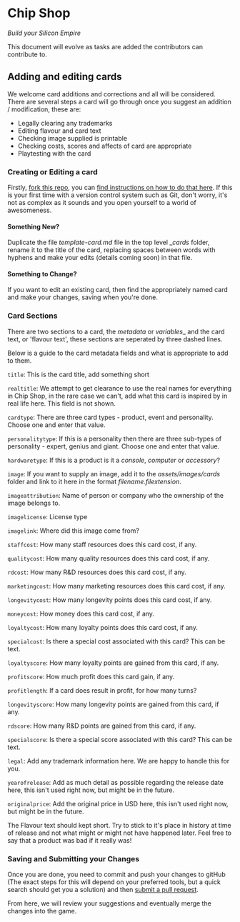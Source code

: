 # Chip Shop
_Build your Silicon Empire_

This document will evolve as tasks are added the contributors can contribute to.

## Adding and editing cards
We welcome card additions and corrections and all will be considered. There are several steps a card will go through once you suggest an addition / modification, these are:
- Legally clearing any trademarks
- Editing flavour and card text
- Checking image supplied is printable
- Checking costs, scores and affects of card are appropriate
- Playtesting with the card

### Creating or Editing a card
Firstly, [fork this repo](https://github.com/GregariousMammal/Chip-Shop#fork-destination-box), you can [find instructions on how to do that here](https://help.github.com/articles/fork-a-repo/). If this is your first time with a version control system such as Git, don't worry, it's not as complex as it sounds and you open yourself to a world of awesomeness.

#### Something New?
Duplicate the file _template-card.md_ file in the top level __cards_ folder, rename it to the title of the card, replacing spaces between words with hyphens and make your edits (details coming soon) in that file.

#### Something to Change?
If you want to edit an existing card, then find the appropriately named card and make your changes, saving when you're done.

### Card Sections
There are two sections to a card, the _metadata_ or _variables__ and the card text, or 'flavour text', these sections are seperated by three dashed lines.

Below is a guide to the card metadata fields and what is appropriate to add to them.

`title`: This is the card title, add something short

`realtitle`: We attempt to get clearance to use the real names for everything in Chip Shop, in the rare case we can't, add what this card is inspired by in real life here. This field is not shown.

`cardtype`: There are three card types - product, event and personality. Choose one and enter that value.

`personalitytype`: If this is a personality then there are three sub-types of personality - expert, genius and giant. Choose one and enter that value.

`hardwaretype`: If this is a product is it a _console_, _computer_ or _accessory_?

`image`: If you want to supply an image, add it to the _assets/images/cards_ folder and link to it here in the format _filename.filextension_.

`imageattribution`: Name of person or company who the ownership of the image belongs to.

`imagelicense`: License type

`imagelink`: Where did this image come from?

`staffcost`: How many staff resources does this card cost, if any.

`qualitycost`: How many quality resources does this card cost, if any.

`rdcost`: How many R&D resources does this card cost, if any.

`marketingcost`: How many marketing resources does this card cost, if any.

`longevitycost`: How many longevity points does this card cost, if any.

`moneycost`: How money does this card cost, if any.

`loyaltycost`: How many loyalty points does this card cost, if any.

`specialcost`: Is there a special cost associated with this card? This can be text.

`loyaltyscore`: How many loyalty points are gained from this card, if any.

`profitscore`: How much profit does this card gain, if any.

`profitlength`: If a card does result in profit, for how many turns?

`longevityscore`: How many longevity points are gained from this card, if any.

`rdscore`: How many R&D points are gained from this card, if any.

`specialscore`: Is there a special score associated with this card? This can be text.

`legal`: Add any trademark information here. We are happy to handle this for you.

`yearofrelease`: Add as much detail as possible regarding the release date here, this isn't used right now, but might be in the future.

`originalprice`: Add the original price in USD here, this isn't used right now, but might be in the future.

The Flavour text should kept short. Try to stick to it's place in history at time of release and not what might or might not have happened later. Feel free to say that a product was bad if it really was!

### Saving and Submitting your Changes
Once you are done, you need to commit and push your changes to gitHub (The exact steps for this will depend on your preferred tools, but a quick search should get you a solution) and then [submit a pull request](https://help.github.com/articles/creating-a-pull-request/).

From here, we will review your suggestions and eventually merge the changes into the game.
